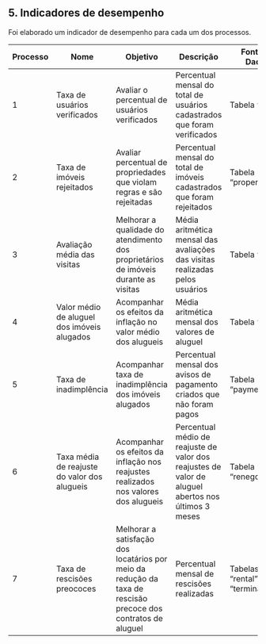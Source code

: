 ## 5. Indicadores de desempenho

Foi elaborado um indicador de desempenho para cada um dos processos.

| Processo | Nome                                         | Objetivo                                                                                      | Descrição                                                                                                    | Fonte de Dados                   | Perspectiva               |
| -------- | -------------------------------------------- | --------------------------------------------------------------------------------------------- | ------------------------------------------------------------------------------------------------------------ | -------------------------------- | ------------------------- |
| 1        | Taxa de usuários verificados                 | Avaliar o percentual de usuários verificados                                                  | Percentual mensal do total de usuários cadastrados que foram verificados                        | Tabela “user”                    | Aprendizado e Crescimento |
| 2        | Taxa de imóveis rejeitados                   | Avaliar percentual de propriedades que violam regras e são rejeitadas                         | Percentual mensal do total de imóveis cadastrados que foram rejeitados                                | Tabela “property”                | Processos internos        |
| 3        | Avaliação média das visitas                  | Melhorar a qualidade do atendimento dos proprietários de imóveis durante as visitas           | Média aritmética mensal das avaliações das visitas realizadas pelos usuários                    | Tabela “visit”                   | Aprendizado e Crescimento |
| 4        | Valor médio de aluguel dos imóveis alugados  | Acompanhar os efeitos da inflação no valor médio dos alugueis                                 | Média aritmética mensal dos valores de aluguel                            | Tabela “rental”                  | Processos internos        |
| 5        | Taxa de inadimplência                        | Acompanhar taxa de inadimplência dos imóveis alugados                                         | Percentual mensal dos avisos de pagamento criados que não foram pagos                           | Tabela “payment”                 | Financeiro                |
| 6        | Taxa média de reajuste do valor dos alugueis | Acompanhar os efeitos da inflação nos reajustes realizados nos valores dos alugueis           | Percentual médio de reajuste de valor dos reajustes de valor de aluguel abertos nos últimos 3 meses          | Tabela “renegotiation”           | Financeiro                |
| 7        | Taxa de rescisões preococes                  | Melhorar a satisfação dos locatários por meio da redução da taxa de rescisão precoce dos contratos de aluguel | Percentual mensal de rescisões realizadas | Tabelas “rental” e “termination” | Aprendizado e Crescimento |
